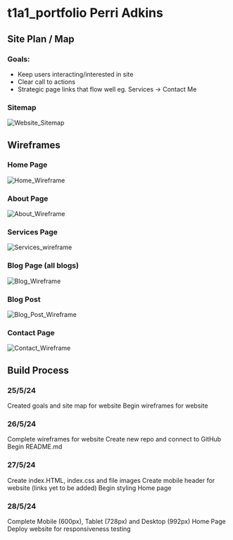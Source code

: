 # t1a1_portfolio Perri Adkins

## Site Plan / Map
### Goals:
- Keep users interacting/interested in site
- Clear call to actions
- Strategic page links that flow well eg. Services -> Contact Me

### Sitemap
![Website_Sitemap](./docs/Sitemap_t1a1.png)

## Wireframes

### Home Page
![Home_Wireframe](./docs/Wireframe_HOME.png)
### About Page
![About_Wireframe](./docs/Wirefame_ABOUT.png)
### Services Page
![Services_wireframe](./docs/Wireframe_SERVICES.png)
### Blog Page (all blogs)
![Blog_Wireframe](./docs/Wireframe_BLOGS.png)
### Blog Post
![Blog_Post_Wireframe](./docs/Wireframe_POST.png)
### Contact Page
![Contact_Wireframe](./docs/Wireframe_CONTACT.png)

## Build Process

### 25/5/24
Created goals and site map for website 
Begin wireframes for website

### 26/5/24
Complete wireframes for website
Create new repo and connect to GitHub
Begin README.md

### 27/5/24
Create index.HTML, index.css and file images
Create mobile header for website (links yet to be added)
Begin styling Home page

### 28/5/24
Complete Mobile (600px), Tablet (728px) and Desktop (992px) Home Page
Deploy website for responsiveness testing
